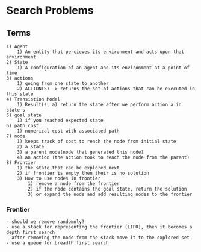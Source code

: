 # Search Problems
## Terms
	1) Agent
		1) An entity that percieves its environment and acts upon that environment 
	2) State
		1) A configuration of an agent and its environment at a point of time
	3) actions
		1) going from one state to another
		2) ACTION(S) -> returns the set of actions that can be executed in this state
	4) Transistion Model
		1) Result(s, a) return the state after we perform action a in state s
	5) goal state
		1) if you reached expected state
	6) path cost
		1) numerical cost with associated path
	7) node
		1) keeps track of cost to reach the node from initial state
		2) a state
		3) a parent node(node that generated this node)
		4) an action (the action took to reach the node from the parent)
	8) Frontier 
		1) the state that can be explored next
		2) if frontier is empty then their is no solution
		3) How to use nodes in frontier
			1) remove a node from the frontier
			2) if the node contains the goal state, return the solution
			3) or expand the node and add resulting nodes to the frontier

### Frontier
	- should we remove randomnly?
	- use a stack for representing the frontier (LIFO), then it becomes a depth first search
	- after removing the node from the stack move it to the explored set
	- use a queue for breadth first search

